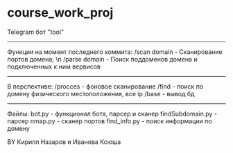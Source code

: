 # course_work_proj
Telegram бот "tool"

--------------------------
Функции на момент последнего коммита:
/scan domain - Сканирование портов домена; \n
/parse domain - Поиск поддоменов домена и подключенных к ним вервисов

--------------------------
В перспективе:
/procces - фоновое сканирование
/find - поиск по домену физического местоположения, все ip
/base - вывод бд 

--------------------------
Файлы:
bot.py - функционал бота, парсер и сканер
findSubdomain.py - парсер 
nmap.py - сканер портов 
find_info.py - поиск информации по домену

ВY Кирилл Назаров и Иванова Ксюша
